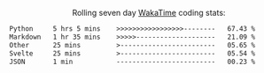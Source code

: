 <p align="center">Rolling seven day <a href="https://wakatime.com/@syrkis"/>WakaTime</a> coding stats:</p>
<!--START_SECTION:waka-->

```txt
Python     5 hrs 5 mins    >>>>>>>>>>>>>>>>>--------   67.43 %
Markdown   1 hr 35 mins    >>>>>--------------------   21.09 %
Other      25 mins         >------------------------   05.65 %
Svelte     25 mins         >------------------------   05.54 %
JSON       1 min           -------------------------   00.23 %
```

<!--END_SECTION:waka-->
